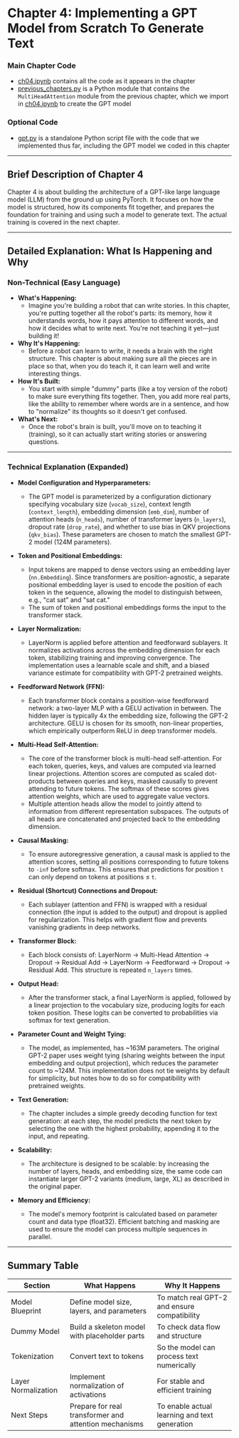# Chapter 4: Implementing a GPT Model from Scratch To Generate Text

### Main Chapter Code

- [ch04.ipynb](ch04.ipynb) contains all the code as it appears in the chapter
- [previous_chapters.py](previous_chapters.py) is a Python module that contains the `MultiHeadAttention` module from the previous chapter, which we import in [ch04.ipynb](ch04.ipynb) to create the GPT model

### Optional Code

- [gpt.py](gpt.py) is a standalone Python script file with the code that we implemented thus far, including the GPT model we coded in this chapter

---

## Brief Description of Chapter 4

Chapter 4 is about building the architecture of a GPT-like large language model (LLM) from the ground up using PyTorch. It focuses on how the model is structured, how its components fit together, and prepares the foundation for training and using such a model to generate text. The actual training is covered in the next chapter.

---

## Detailed Explanation: What Is Happening and Why

### Non-Technical (Easy Language)

- **What's Happening:**
  - Imagine you're building a robot that can write stories. In this chapter, you're putting together all the robot's parts: its memory, how it understands words, how it pays attention to different words, and how it decides what to write next. You're not teaching it yet—just building it!
- **Why It's Happening:**
  - Before a robot can learn to write, it needs a brain with the right structure. This chapter is about making sure all the pieces are in place so that, when you do teach it, it can learn well and write interesting things.
- **How It's Built:**
  - You start with simple "dummy" parts (like a toy version of the robot) to make sure everything fits together. Then, you add more real parts, like the ability to remember where words are in a sentence, and how to "normalize" its thoughts so it doesn't get confused.
- **What's Next:**
  - Once the robot's brain is built, you'll move on to teaching it (training), so it can actually start writing stories or answering questions.

---

### Technical Explanation (Expanded)

- **Model Configuration and Hyperparameters:**
  - The GPT model is parameterized by a configuration dictionary specifying vocabulary size (`vocab_size`), context length (`context_length`), embedding dimension (`emb_dim`), number of attention heads (`n_heads`), number of transformer layers (`n_layers`), dropout rate (`drop_rate`), and whether to use bias in QKV projections (`qkv_bias`). These parameters are chosen to match the smallest GPT-2 model (124M parameters).

- **Token and Positional Embeddings:**
  - Input tokens are mapped to dense vectors using an embedding layer (`nn.Embedding`). Since transformers are position-agnostic, a separate positional embedding layer is used to encode the position of each token in the sequence, allowing the model to distinguish between, e.g., "cat sat" and "sat cat."
  - The sum of token and positional embeddings forms the input to the transformer stack.

- **Layer Normalization:**
  - LayerNorm is applied before attention and feedforward sublayers. It normalizes activations across the embedding dimension for each token, stabilizing training and improving convergence. The implementation uses a learnable scale and shift, and a biased variance estimate for compatibility with GPT-2 pretrained weights.

- **Feedforward Network (FFN):**
  - Each transformer block contains a position-wise feedforward network: a two-layer MLP with a GELU activation in between. The hidden layer is typically 4x the embedding size, following the GPT-2 architecture. GELU is chosen for its smooth, non-linear properties, which empirically outperform ReLU in deep transformer models.

- **Multi-Head Self-Attention:**
  - The core of the transformer block is multi-head self-attention. For each token, queries, keys, and values are computed via learned linear projections. Attention scores are computed as scaled dot-products between queries and keys, masked causally to prevent attending to future tokens. The softmax of these scores gives attention weights, which are used to aggregate value vectors.
  - Multiple attention heads allow the model to jointly attend to information from different representation subspaces. The outputs of all heads are concatenated and projected back to the embedding dimension.

- **Causal Masking:**
  - To ensure autoregressive generation, a causal mask is applied to the attention scores, setting all positions corresponding to future tokens to `-inf` before softmax. This ensures that predictions for position `t` can only depend on tokens at positions ≤ `t`.

- **Residual (Shortcut) Connections and Dropout:**
  - Each sublayer (attention and FFN) is wrapped with a residual connection (the input is added to the output) and dropout is applied for regularization. This helps with gradient flow and prevents vanishing gradients in deep networks.

- **Transformer Block:**
  - Each block consists of: LayerNorm → Multi-Head Attention → Dropout → Residual Add → LayerNorm → Feedforward → Dropout → Residual Add. This structure is repeated `n_layers` times.

- **Output Head:**
  - After the transformer stack, a final LayerNorm is applied, followed by a linear projection to the vocabulary size, producing logits for each token position. These logits can be converted to probabilities via softmax for text generation.

- **Parameter Count and Weight Tying:**
  - The model, as implemented, has ~163M parameters. The original GPT-2 paper uses weight tying (sharing weights between the input embedding and output projection), which reduces the parameter count to ~124M. This implementation does not tie weights by default for simplicity, but notes how to do so for compatibility with pretrained weights.

- **Text Generation:**
  - The chapter includes a simple greedy decoding function for text generation: at each step, the model predicts the next token by selecting the one with the highest probability, appending it to the input, and repeating.

- **Scalability:**
  - The architecture is designed to be scalable: by increasing the number of layers, heads, and embedding size, the same code can instantiate larger GPT-2 variants (medium, large, XL) as described in the original paper.

- **Memory and Efficiency:**
  - The model's memory footprint is calculated based on parameter count and data type (float32). Efficient batching and masking are used to ensure the model can process multiple sequences in parallel.

---

## Summary Table

| Section              | What Happens                                      | Why It Happens                                 |
|----------------------|--------------------------------------------------|------------------------------------------------|
| Model Blueprint      | Define model size, layers, and parameters         | To match real GPT-2 and ensure compatibility   |
| Dummy Model          | Build a skeleton model with placeholder parts     | To check data flow and structure               |
| Tokenization         | Convert text to tokens                            | So the model can process text numerically      |
| Layer Normalization  | Implement normalization of activations            | For stable and efficient training              |
| Next Steps           | Prepare for real transformer and attention mechanisms | To enable actual learning and text generation  |
